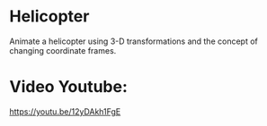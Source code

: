 # Helicopter
Animate a helicopter using 3-D transformations and the concept of changing coordinate frames.

# Video Youtube:

https://youtu.be/12yDAkh1FgE 
